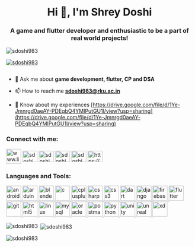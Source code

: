 <h1 align="center">Hi 👋, I'm Shrey Doshi</h1>
<h3 align="center">A game and flutter developer and enthusiastic to be a part of real world projects!</h3>

<p align="left"> <img src="https://komarev.com/ghpvc/?username=sdoshi983&label=Profile%20views&color=0e75b6&style=flat" alt="sdoshi983" /> </p>

<p align="left"> <a href="https://github.com/ryo-ma/github-profile-trophy"><img src="https://github-profile-trophy.vercel.app/?username=sdoshi983" alt="sdoshi983" /></a> </p>

<p align="left"> <a href="https://twitter.com/" target="blank"><img src="https://img.shields.io/twitter/follow/?logo=twitter&style=for-the-badge" alt="" /></a> </p>

- 💬 Ask me about **game development, flutter, CP and DSA**

- 📫 How to reach me **sdoshi983@rku.ac.in**

- 📄 Know about my experiences [https://drive.google.com/file/d/1Ye-Jmnrgd0aeAY-PDEqbQ4YMIPutGU1l/view?usp=sharing](https://drive.google.com/file/d/1Ye-Jmnrgd0aeAY-PDEqbQ4YMIPutGU1l/view?usp=sharing)

<h3 align="left">Connect with me:</h3>
<p align="left">
<a href="https://linkedin.com/in/www.linkedin.com/in/shrey-doshi-664425190" rel="nofollow"><img align="center" src="https://www.google.com/imgres?imgurl=https%3A%2F%2Fmedia-exp1.licdn.com%2Fdms%2Fimage%2FC4D0BAQGyOWvr4W0Pow%2Fcompany-logo_200_200%2F0%2F1590003577120%3Fe%3D2159024400%26v%3Dbeta%26t%3DCtsDFVp0TAdwyg73A8F82MohzKpAQy-pUGA13atPG6A&imgrefurl=https%3A%2F%2Fwww.linkedin.com%2Fcompany%2Flinkedin&tbnid=88dkCzMPWrn_eM&vet=12ahUKEwihko7F2sjuAhVCSn0KHbW_CnsQMygAegUIARDQAQ..i&docid=vPc_mDozcsvKlM&w=200&h=200&q=linkedin&ved=2ahUKEwihko7F2sjuAhVCSn0KHbW_CnsQMygAegUIARDQAQ" alt="www.linkedin.com/in/shrey-doshi-664425190" height="40" width="40" data-canonical-src="https://cdn.jsdelivr.net/npm/simple-icons@3.0.1/icons/linkedin.svg" style="max-width:100%;"></a>
<a href="https://www.codechef.com/users/sdoshi" target="blank"><img align="center" src="https://cdn.jsdelivr.net/npm/simple-icons@3.1.0/icons/codechef.svg" alt="sdoshi" height="30" width="40" /></a>
<a href="https://www.hackerrank.com/sdoshi983" target="blank"><img align="center" src="https://cdn.jsdelivr.net/npm/simple-icons@3.0.1/icons/hackerrank.svg" alt="sdoshi983" height="30" width="40" /></a>
<a href="https://codeforces.com/profile/sdoshi983" target="blank"><img align="center" src="https://cdn.jsdelivr.net/npm/simple-icons@3.0.1/icons/codeforces.svg" alt="sdoshi983" height="30" width="40" /></a>
<a href="https://www.leetcode.com/sdoshi983" target="blank"><img align="center" src="https://cdn.jsdelivr.net/npm/simple-icons@3.0.1/icons/leetcode.svg" alt="sdoshi983" height="30" width="40" /></a>
<a href="https://www.hackerearth.com/https://www.hackerearth.com/@sdoshi983" target="blank"><img align="center" src="https://cdn.jsdelivr.net/npm/simple-icons@3.0.1/icons/hackerearth.svg" alt="https://www.hackerearth.com/@sdoshi983" height="30" width="40" /></a>
</p>

<h3 align="left">Languages and Tools:</h3>
<p align="left"> <a href="https://developer.android.com" target="_blank"> <img src="https://devicons.github.io/devicon/devicon.git/icons/android/android-original-wordmark.svg" alt="android" width="40" height="40"/> </a> <a href="https://www.arduino.cc/" target="_blank"> <img src="https://cdn.worldvectorlogo.com/logos/arduino-1.svg" alt="arduino" width="40" height="40"/> </a> <a href="https://www.blender.org/" target="_blank"> <img src="https://download.blender.org/branding/community/blender_community_badge_white.svg" alt="blender" width="40" height="40"/> </a> <a href="https://www.cprogramming.com/" target="_blank"> <img src="https://devicons.github.io/devicon/devicon.git/icons/c/c-original.svg" alt="c" width="40" height="40"/> </a> <a href="https://www.w3schools.com/cpp/" target="_blank"> <img src="https://devicons.github.io/devicon/devicon.git/icons/cplusplus/cplusplus-original.svg" alt="cplusplus" width="40" height="40"/> </a> <a href="https://www.w3schools.com/cs/" target="_blank"> <img src="https://devicons.github.io/devicon/devicon.git/icons/csharp/csharp-original.svg" alt="csharp" width="40" height="40"/> </a> <a href="https://www.w3schools.com/css/" target="_blank"> <img src="https://devicons.github.io/devicon/devicon.git/icons/css3/css3-original-wordmark.svg" alt="css3" width="40" height="40"/> </a> <a href="https://dart.dev" target="_blank"> <img src="https://www.vectorlogo.zone/logos/dartlang/dartlang-icon.svg" alt="dart" width="40" height="40"/> </a> <a href="https://www.djangoproject.com/" target="_blank"> <img src="https://devicons.github.io/devicon/devicon.git/icons/django/django-original.svg" alt="django" width="40" height="40"/> </a> <a href="https://firebase.google.com/" target="_blank"> <img src="https://www.vectorlogo.zone/logos/firebase/firebase-icon.svg" alt="firebase" width="40" height="40"/> </a> <a href="https://flutter.dev" target="_blank"> <img src="https://www.vectorlogo.zone/logos/flutterio/flutterio-icon.svg" alt="flutter" width="40" height="40"/> </a> <a href="https://git-scm.com/" target="_blank"> <img src="https://www.vectorlogo.zone/logos/git-scm/git-scm-icon.svg" alt="git" width="40" height="40"/> </a> <a href="https://www.w3.org/html/" target="_blank"> <img src="https://devicons.github.io/devicon/devicon.git/icons/html5/html5-original-wordmark.svg" alt="html5" width="40" height="40"/> </a> <a href="https://www.linux.org/" target="_blank"> <img src="https://devicons.github.io/devicon/devicon.git/icons/linux/linux-original.svg" alt="linux" width="40" height="40"/> </a> <a href="https://www.mysql.com/" target="_blank"> <img src="https://devicons.github.io/devicon/devicon.git/icons/mysql/mysql-original-wordmark.svg" alt="mysql" width="40" height="40"/> </a> <a href="https://www.oracle.com/" target="_blank"> <img src="https://devicons.github.io/devicon/devicon.git/icons/oracle/oracle-original.svg" alt="oracle" width="40" height="40"/> </a> <a href="https://postman.com" target="_blank"> <img src="https://www.vectorlogo.zone/logos/getpostman/getpostman-icon.svg" alt="postman" width="40" height="40"/> </a> <a href="https://www.python.org" target="_blank"> <img src="https://devicons.github.io/devicon/devicon.git/icons/python/python-original.svg" alt="python" width="40" height="40"/> </a> <a href="https://unity.com/" target="_blank"> <img src="https://www.vectorlogo.zone/logos/unity3d/unity3d-icon.svg" alt="unity" width="40" height="40"/> </a> <a href="https://unrealengine.com/" target="_blank"> <img src="https://raw.githubusercontent.com/kenangundogan/fontisto/036b7eca71aab1bef8e6a0518f7329f13ed62f6b/icons/svg/brand/unreal-engine.svg" alt="unreal" width="40" height="40"/> </a> <a href="https://www.adobe.com/products/xd.html" target="_blank"> <img src="https://cdn.worldvectorlogo.com/logos/adobe-xd.svg" alt="xd" width="40" height="40"/> </a> </p>

<p><img align="left" src="https://github-readme-stats.vercel.app/api/top-langs?username=sdoshi983&show_icons=true&locale=en&layout=compact" alt="sdoshi983" /></p>

<p>&nbsp;<img align="center" src="https://github-readme-stats.vercel.app/api?username=sdoshi983&show_icons=true&locale=en" alt="sdoshi983" /></p>

<p><img align="center" src="https://github-readme-streak-stats.herokuapp.com/?user=sdoshi983&" alt="sdoshi983" /></p>

